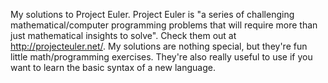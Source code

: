 My solutions to Project Euler. Project Euler is "a series of challenging mathematical/computer programming problems that will require more than just mathematical insights to solve". Check them out at http://projecteuler.net/. My solutions are nothing special, but they're fun little math/programming exercises. They're also really useful to use if you want to learn the basic syntax of a new language.
